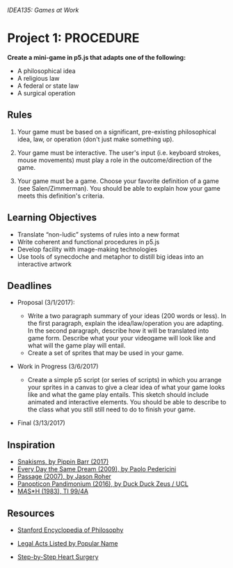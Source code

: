 *IDEA135: Games at Work*
# Project 1: PROCEDURE

**Create a mini-game in p5.js that adapts one of the following:**

- A philosophical idea
- A religious law
- A federal or state law
- A surgical operation

## Rules

1. Your game must be based on a significant, pre-existing
philosophical idea, law, or operation (don't just make something up).

2. Your game must be interactive. The user's input (i.e. keyboard
strokes, mouse movements) must play a role in the outcome/direction of
the game.

3. Your game must be a game. Choose your favorite definition of a game
(see Salen/Zimmerman). You should be able to explain how your game
meets this definition's criteria.

## Learning Objectives

- Translate “non-ludic” systems of rules into a new format
- Write coherent and functional procedures in p5.js
- Develop facility with image-making technologies
- Use tools of synecdoche and metaphor to distill big ideas into an
  interactive artwork

## Deadlines

* Proposal (3/1/2017):
    - Write a two paragraph summary of your ideas (200 words or
      less). In the first paragraph, explain the idea/law/operation
      you are adapting. In the second paragraph, describe how it will
      be translated into game form. Describe what your your videogame
      will look like and what will the game play will entail.
    - Create a set of sprites that may be used in your game.
    
* Work in Progress (3/6/2017)
    - Create a simple p5 script (or series of scripts) in which you
      arrange your sprites in a canvas to give a clear idea of what
      your game looks like and what the game play entails. This sketch
      should include animated and interactive elements. You should be
      able to describe to the class what you still still need to do to
      finish your game.

* Final (3/13/2017)


## Inspiration

- [Snakisms, by Pippin Barr (2017)](https://pippinbarr.github.io/SNAKISMS/)
- [Every Day the Same Dream (2009), by Paolo Pedericini](http://www.molleindustria.org/everydaythesamedream/everydaythesamedream.html)
- [Passage (2007), by Jason Roher](http://hcsoftware.sourceforge.net/passage/)
- [Panopticon Pandimonium (2016), by Duck Duck Zeus / UCL](http://www.ucl.ac.uk/BenthamProject/who/panopticon/panopticon_game)
- [M*A*S*H (1983), TI 99/4A](https://youtu.be/97jagCyC0PY?t=50s)

## Resources

- [Stanford Encyclopedia of Philosophy](https://plato.stanford.edu/contents.html)
- [Legal Acts Listed by Popular Name](https://www.law.cornell.edu/topn/0)

- [Step-by-Step Heart Surgery](http://www.popularmechanics.com/science/health/g542/step-by-step-heart-surgery/?slide=1)
